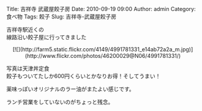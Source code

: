 Title: 吉祥寺 武蔵屋餃子房
Date: 2010-09-19 09:00
Author: admin
Category: 食べ物
Tags: 餃子
Slug: 吉祥寺-武蔵屋餃子房

吉祥寺駅近くの  
線路沿い餃子屋に行ってきました

<p>
<center>
[![](http://farm5.static.flickr.com/4149/4991781331_e14ab72a2a_m.jpg)](http://www.flickr.com/photos/46200029@N06/4991781331/)

</center>
  
写真は天津丼定食  
餃子もついてたしか600円くらいとかなりお得！そしてうまい！

</p>
薬味っぽいオリジナルのラー油がまたよい感じです。

ランチ営業をしていないのがちょっと残念。
